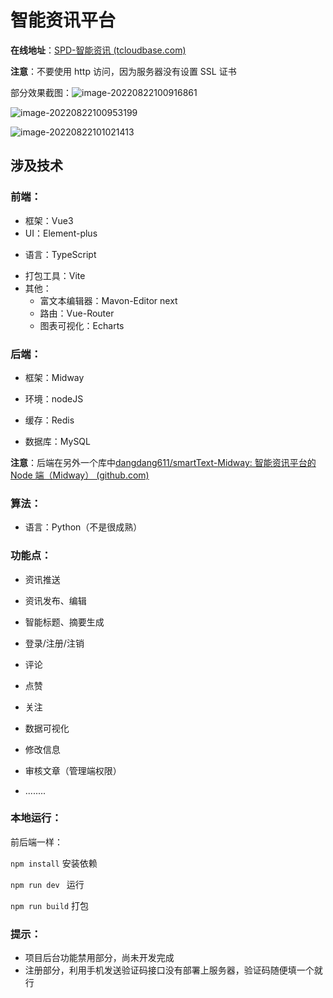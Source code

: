 # 智能资讯平台

**在线地址**：[SPD-智能资讯 (tcloudbase.com)](http://smarttext-7gdnmt748ea147ba-1313352825.ap-shanghai.app.tcloudbase.com/#/)

**注意**：不要使用 http 访问，因为服务器没有设置 SSL 证书

部分效果截图：![image-20220822100916861](C:\Users\31804\AppData\Roaming\Typora\typora-user-images\image-20220822100916861.png)

![image-20220822100953199](C:\Users\31804\AppData\Roaming\Typora\typora-user-images\image-20220822100953199.png)

![image-20220822101021413](C:\Users\31804\AppData\Roaming\Typora\typora-user-images\image-20220822101021413.png)

## 涉及技术

### 前端：

- 框架：Vue3
- UI：Element-plus

* 语言：TypeScript

- 打包工具：Vite
- 其他：
  - 富文本编辑器：Mavon-Editor next
  - 路由：Vue-Router
  - 图表可视化：Echarts

### 后端：

- 框架：Midway

- 环境：nodeJS

- 缓存：Redis

- 数据库：MySQL

**注意**：后端在另外一个库中[dangdang611/smartText-Midway: 智能资讯平台的 Node 端（Midway） (github.com)](https://github.com/dangdang611/smartText-Midway)

### 算法：

- 语言：Python（不是很成熟）



### 功能点：

* 资讯推送

* 资讯发布、编辑

* 智能标题、摘要生成

* 登录/注册/注销

* 评论

* 点赞

* 关注

* 数据可视化

* 修改信息

* 审核文章（管理端权限）

* ........

  

### 本地运行：

前后端一样：

`npm install` 安装依赖

`npm run dev ` 运行

`npm run build` 打包

### 提示：

* 项目后台功能禁用部分，尚未开发完成
* 注册部分，利用手机发送验证码接口没有部署上服务器，验证码随便填一个就行
